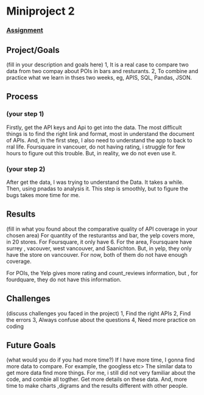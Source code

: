 # Miniproject 2

### [Assignment](assignment.md)



## Project/Goals
(fill in your description and goals here)
1, It is a real case to compare two data from two compay about POIs in bars and resturants.
2, To combine and practice what we learn in thses two weeks, eg, APIS, SQL, Pandas, JSON.


## Process
### (your step 1)
Firstly, get the API keys and Api to get into the data. The most difficult things is to find the right link and format, most in understand the document of APIs. And, in the first step, I also need to understand the app to back to rral life. Foursquare in vancouer, do not having rating, i struggle for few hours to figure out this trouble. But, in reality, we do not even use it. 
### (your step 2)
After get the data, I was trying to understand the Data. It takes a while. Then, using pnadas to analysis it. This step is smoothly, but to figure the bugs takes more time for me. 

## Results
(fill in what you found about the comparative quality of API coverage in your chosen area)
For quantity of the resturantss and bar, the yelp covers more, in 20 stores. For Foursquare, it only have 6. For the area, Foursquare have surrey , vacouver, west vancouver, and Saanichton. But, in yelp, they only have the store on vancouver. For now, both of them do not have enough coverage.

For POIs, the Yelp gives more rating and count_reviews information, but , for fourdquare, they do not have this information. 

## Challenges 
(discuss challenges you faced in the project)
1, Find the right APIs
2, Find the errors 
3, Always confuse about the questions
4, Need more practice on coding

## Future Goals
(what would you do if you had more time?)
If I have more time, I gonna find more data to compare. For example, the googless etc> The similar data to get more data find more things. For me, i still did not very familiar about the code, and combie all togther. Get more details on these data. And, more time to make charts ,digrams and the results different with other people. 

